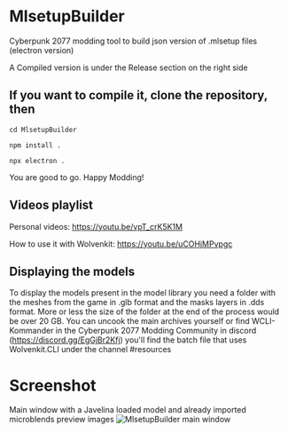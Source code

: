 # MlsetupBuilder
Cyberpunk 2077 modding tool to build json version of .mlsetup files (electron version)

A Compiled version is under the Release section on the right side

## If you want to compile it, clone the repository, then
```
cd MlsetupBuilder

npm install .

npx electron .
```
You are good to go. Happy Modding!

## Videos playlist
Personal videos: https://youtu.be/vpT_crK5K1M

How to use it with Wolvenkit: https://youtu.be/uCOHjMPvpgc

## Displaying the models

To display the models present in the model library you need a folder with the meshes from the game in .glb format and the masks layers in .dds format. More or less the size of the folder at the end of the process would be over 20 GB. You can uncook the main archives yourself or find WCLI-Kommander in the Cyberpunk 2077 Modding Community in discord (https://discord.gg/EgGjBr2Kfj) you'll find the batch file that uses Wolvenkit.CLI under the channel #resources

# Screenshot
Main window with a Javelina loaded model and already imported microblends preview images
![MlsetupBuilder main window](https://www.kientzproduction.com/gitcontent/mlsb_1599.png)
